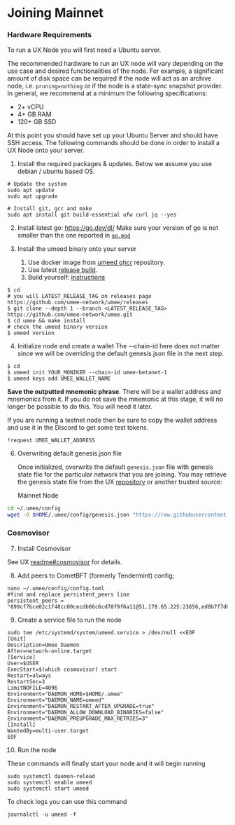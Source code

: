 # Joining Mainnet

### Hardware Requirements

To run a UX Node you will first need a Ubuntu server.

The recommended hardware to run an UX node will vary depending on the use case and desired functionalities of the node. For example, a significant amount of disk space can be required if the node will act as an archive node, i.e. `pruning=nothing` or if the node is a state-sync snapshot provider. In general, we recommend at a minimum the following specifications:

- 2+ vCPU
- 4+ GB RAM
- 120+ GB SSD

At this point you should have set up your Ubuntu Server and should have SSH access. The following commands should be done in order to install a UX Node onto your server.

1. Install the required packages & updates. Below we assume you use debian / ubuntu based OS.

```
# Update the system
sudo apt update
sudo apt upgrade

# Install git, gcc and make
sudo apt install git build-essential ufw curl jq --yes

```

2. Install latest go: https://go.dev/dl/
   Make sure your version of go is not smaller than the one reported in [`go.mod`](https://github.com/umee-network/umee/blob/main/go.mod#L3)

3. Install the umeed binary onto your server
   1. Use docker image from [umeed ghcr](https://github.com/umee-network/umee/pkgs/container/umeed) repository.
   2. Use latest [release build](https://github.com/umee-network/umee/releases).
   3. Build yourself: [instructions](https://github.com/umee-network/umee/blob/main/README.md#build)

```
$ cd
# you will LATEST_RELEASE_TAG on releases page https://github.com/umee-network/umee/releases
$ git clone --depth 1 --branch <LATEST_RELEASE_TAG> https://github.com/umee-network/umee.git
$ cd umee && make install
# check the umeed binary version
$ umeed version
```

4. Initialize node and create a wallet
   The --chain-id here does not matter since we will be overriding the default genesis.json file in the next step.

```
$ cd
$ umeed init YOUR_MONIKER --chain-id umee-betanet-1
$ umeed keys add UMEE_WALLET_NAME
```

**Save the outputted mnemonic phrase**. There will be a wallet address and mnemonics from it. If you do not save the mnemonic at this stage, it will no longer be possible to do this. You will need it later.

If you are running a testnet node then be sure to copy the wallet address and use it in the Discord to get some test tokens.

```
!request UMEE_WALLET_ADDRESS
```

6. Overwriting default genesis.json file

   Once initialized, overwrite the default `genesis.json` file with genesis state file for the particular network that you are joining. You may retrieve the genesis state file from the UX [repository](https://github.com/umee-network/umee) or another trusted source:

   Mainnet Node

```bash
cd ~/.umee/config
wget -O $HOME/.umee/config/genesis.json "https://raw.githubusercontent.com/umee-network/umee/main/networks/umee-1/genesis.json"
```

### Cosmovisor

7. Install Cosmovisor

See UX [readme#cosmovisor](https://github.com/umee-network/umee/blob/main/README.md#cosmovisor) for details.

8. Add peers to CometBFT (formerly Tendermint) config;

```
nano ~/.umee/config/config.toml
#find and replace persistent_peers line
persistent_peers = "699cf7bce02c1f48cc00cecdb66c6cd78f9f6a11@51.178.65.225:23656,ed0b7f7d06444daa07514edd10de51405a6cfba9@95.216.76.51:26656,52c253533deaa5774f8620eac428be5dc1f1bba6@67.209.54.93:13656,415ad41381d8ce94aabe7ee6260e7253ff3950ec@20.114.250.53:26656,66ba8da36f275dcbb0171d5db00ac1f65a2f4dcc@135.181.215.62:6020,a38bac7dbdbcce1f52095dc4ff15292c09403f30@65.109.90.96:61656,25fae899518a69a3ae7ab472b888ece57d233ef1@144.76.195.75:45156,5ab53dc31bf51e9416419112b418e4908519a97a@65.21.139.155:27656,4ed1a9d5a5ed0947003b793fc4c337b07b46148a@95.216.74.106:26656,e41ce87b0451c937746d6d4a24963b838e4c91c7@23.88.65.60:26656,f8d5105fad723fa2c4e263032a892fb331600ba7@65.109.24.82:29656,3247d3f02e74739c87cb4e40985dc839012c3c09@208.88.251.50:26656,e4edcba3c8b3111b6b13e4fec4850c6f4eec898e@116.202.241.157:14656,b4e2b96c64c81ab113ded5275621a82e8a72ad0e@148.113.1.83:13656,2ed2ca038b07d7f277e94fd9a2abee56abb74f7f@94.130.13.186:13656,53f2eb3e910f67d30c2bee0a8171af2fc93c9855@149.202.64.145:26656,5c0abe830e5c327bd46c68c159722efed2cc137e@34.150.160.117:26656,280389007ad73ced882cb41b1f5fd23145fe6a5b@34.148.212.13:26656,a4456260de9d5008b77d3b8dcf01d7452edb56ce@34.72.234.6:26656,a0b7be43e6b9fc17c3875afc423b994ad4da28dc@34.31.186.38:26656,24eb30e459086c2a649bec41560daa46d601d0cb@168.119.3.46:26656,5d2eb42735d31690b9d92e04666b217e41305e64@34.168.74.96:26656,278c2ac649ab1630924625ec898cbfbf1ce8c8df@34.125.222.221:26656,cb1cda0c78676cddd5e2a7034840fe0df8eeec6b@159.65.67.135:26656,251db166d1fd8815fd5e1648da7cf71850021753@13.37.250.72:26656,3eaae21c268a7871ce3fb1b9af1492f025f671e5@95.217.41.163:26656,9663b286297e31bb364713d2bb9c35e953d223c5@18.132.199.225:26656,d5f320c6e1443160c887deab487f7aa3830322ff@194.60.201.146:26656,109443243e1f2dc873b38de11bcdd6195143179f@65.109.33.48:10656,40add3872949002741230cc3ca3b9eca8bf36c3c@84.247.160.108:26656,35071733c29aca146bdb9a2784441caffc40a2e8@65.108.98.235:28956,9ffea81f6b1c4315fd6451757ff187dec659ce33@34.125.49.229:26656,6e1c59f907a34c929b92ab82582c03f60e7c9102@136.243.72.31:28656,22b26ffac5416bd0080887e401290043bad62645@45.158.38.2:26656,f41bc3cff167762834617d93232998afa2d02486@5.9.121.55:41656,ec82788644c5d799dbe14fee40bf6e316ea70cb1@51.81.49.132:13656,6099eff57ff197ad6af759e60ae6b659cf7f1b8e@193.35.57.46:13656,71c1bb8ff09759bf3ef777671299a7aedd63ae3c@65.109.92.241:26656,81decf5d242678bf90fa326bd5bfa00ac7ee877f@95.216.46.125:29656,3ce05993f42bbaa16aa7a5e390798a19d175400a@85.10.193.142:20056,3540cafda95ebf6d1ccc83744b9a4521ba881ee0@148.251.246.239:27007,43bfc50ab49a4a4090d6b5e15fdab7f48bd8f7d3@65.109.94.221:36656,d3d467c039d6273d8b1fa0b3d14ac3d999ffcb26@38.242.205.74:26656,cb97f7200996d4ac30cadbed69c51abb9c8ef94a@34.148.31.161:26656,cb6ae22e1e89d029c55f2cb400b0caa19cbe5523@172.111.52.52:32676,9dfcb27e1d4ce8b146289ecbb661b3a1fab91edf@34.172.149.70:26656,88373a3bf385c20ef0b4040f924cd99848012535@135.181.113.227:26696,2d1fcf59b24edd6899d53807e8fdeb4f0d55d90e@65.109.99.212:36656,21fa146231a8bc02657a8f8a8aa4b2ee287b8771@65.109.78.246:14656,3e24a3d2f38bb0e8449ad0aa59b71f0c256ed099@31.24.56.54:26656,71873cd07d9d3854c626bd634e19fe9a5848b234@64.185.227.122:13656,7f8b83fd029e33f5c69f2d3030b48e0785bd8af0@65.108.230.188:13656,8472b425666917272bb38ff95391ad615cefb954@142.132.189.230:26656,1cfb55dd8e6d62359239a86ad10680d850e8c8f6@88.198.67.40:26656,e980150356c6f77561e4aea535da627f2783047b@65.21.29.228:13656,ac95011f6f564d3e7360ce7b95dcc16887bdac06@65.108.77.152:28032,5f1d2b5935dd40cfabacf9c571e3fd86852a313e@18.163.165.245:26656,e83baa93a9d1191ceb458b4e8f1402e2b7e94355@49.12.218.159:26656,f5c2fb09cf87ead4d6f5f436e8d2bc52dafe4cca@15.235.115.152:16100,099363b18f8259cde5097b1801283aed2c3899ca@65.108.202.244:13656,07778e27f5006525ea854d9d995fc13208fbec90@5.9.106.214:10256,9569f3a48dbc4a7282c39f7d925881ef22c35b20@94.130.14.54:13656,0063e7076aa5a4d43d1cf89bc0bc2860ab131524@5.189.166.167:26656,0076b8b8614503e37caf4d7e0615d2dd894b76d4@65.109.118.196:13656,e8d22a41155ac83582ff7c4bfc0f42f690e97029@5.9.141.82:26656,19c568c1acf5212193c3e1864d4cc47798396271@135.181.61.154:26656,0518edfb8ddf0604019e15ad9c624f193b2f9348@34.106.153.247:26656,eab0f93cf446a610e9ab55966c098e8a5342d616@34.125.65.96:26656,3ae4f18979b2cb949d6182eee5627cf46bd89ec8@116.203.29.83:26628,d9bfa29e0cf9c4ce0cc9c26d98e5d97228f93b0b@65.109.88.38:16256,44465a34a68417f130263bf647ef70c5ac04d09a@138.68.101.130:32034,7b442b09780b78077e5880b2b116f0f08ebf9ae1@136.243.55.250:26656,be149f020bb04cdcef7c04dd9e013b2b5646b02c@167.235.180.97:13656,383d5b78abead20bb780740db1117b85aa3d1020@57.128.20.238:27656,09b99a210b93a4e66571d7fd745f2d52dfbf59f2@142.132.215.124:11056,71fefc962683672127d1556f1ec613e874cc12b8@185.225.191.216:26656,281c0a0df87c30f6da062f1143b5258fad8914be@144.91.113.127:26656,770250d89819cda492cbd95300993ef9ef7da9a8@148.251.88.145:10256,6d9c7c67d3682b3f490fe6b768b38b618808bfcc@85.10.197.58:13656,b2ccacb8aa2db15a368d4d4b8f9f4f2b121d4e43@34.168.194.94:26656,f53b623bca438e13e1efe61aa587b294ec5f4782@31.7.196.77:26656,2a258032796ce8b29d91d277318a5a45b2ce9654@142.132.159.188:26656,23b888290b89a7462e722e91dc943ec9d83527e9@38.109.200.33:26656,f83952dc87a4f0a849b964269617eda8dc6efc10@65.108.242.218:36656,affb86e5a30f9ed45cb07915be2886db329c7d8c@65.108.122.246:26736,d91abdb0a66b30521bbddd2483e4ef910e673f12@84.247.160.114:26656,dd02761a5515199961d22d8a69c87a64e6474a63@195.3.223.9:26756,ddcec1cb856d376d8d74c37ec26883ecc34ef2ab@35.236.103.89:26656,739a4afa03da440bd002d3a23976c24758e44290@65.108.236.140:20056,24c6d9e9cf048e0b29967304b993e5851c17c954@65.108.106.252:26656,c6623faf4797fb3856300b6f6211a8fff85dd5e1@207.231.104.10:26656,23fc8e3c2dbf82f82142c046191ce07a87ac89a5@38.242.205.73:26656,8b6baf477cd6c5fde18573a57767e0bb0083a8ce@23.88.75.167:56656,5a8fface86f743e13a94c809592228468644674e@136.243.174.45:30032,8b2a17c824846cac285e257f2f4225583b33f8e0@65.108.71.225:29525,a218a406aa9bea1660acf92f565ca781af05f89a@34.85.218.56:26656,a672ebfe8751debe35378557b1afb503588df459@65.109.58.237:26116,37b2a6ccb87678bec718fdc5ea53cb312a174106@116.202.135.93:26656,b75f2e31c2e8cda6e64b0f4e8952cbb7939a66c4@64.185.226.202:13656,ebc272824924ea1a27ea3183dd0b9ba713494f83@185.16.39.172:26756,111e4a493dad0f110d999b5506027894428bed1e@65.109.116.50:35656,efbcd2de6981fa7f692771e1b845c780c310e2fe@94.130.52.123:26656,be273b84a7db2ddcf7a1f3ea2b57e30e1441f933@65.108.131.103:26656,a37b8114a4fcef5a7c28780e961fc607ee4ff3ff@212.23.222.122:26656,cb24fcba3bdbf867a495d4a1c78224603bcb558b@135.181.210.171:10456,960ad8b6da318cb0206ef1f5f704cd0aafc1a37f@185.162.249.161:27656,033e3520bfc113d09306bac82f504c0141b25e74@35.196.193.247:26656,53df6cb0b42efac48d9b5400d38028b72f71abb3@135.125.4.73:26656,3fc66e0d46ec96ed61ab89d03b091e646b814768@65.109.61.113:26699,e3c5813067963f7bfb0a2a975871a7d303a26f40@143.110.188.229:26656,d97750eddfe88fcd0be61694c396d4491217549b@94.250.203.6:26696,6a305ad74349c59416c7fbd11754a670757d1d95@65.109.92.249:16656,6e1be011b50e39ed1815c6036cf707dfc3b0b270@65.109.94.225:56105,2ec618e1cac692263869cc397b987a4e9fc1861d@65.108.108.54:11656,d6ead5ed853ed91e7ecf4bc0f321eba1d60a6acd@142.132.207.27:13656,f07d8a2c36cbdadccd174ea0ddb2c6a3ed92380c@139.59.255.98:26656,50890e3cec721e27c64cede12a7aa9e4ceb55e14@168.119.15.122:26656,fedd68e4b7c0f7313d3152c0e6dba6077f62eb78@46.4.219.126:10156,1dc9217cfed7858358ae833757aa93b9eaa07fc8@185.17.199.70:13656,3e2417166a08e760ad530c0ce7bc4c83bdc3d4a8@65.109.117.74:26656,180749d491b04eab3034d9e536706aaccd3b289d@65.108.235.36:19656,fab4cfd16d3ddc1637b99af66367c6f40db9a7f4@65.21.193.117:6020,ea5b275ed34d5a28b849a201f9dcd4e86540eac7@194.180.188.9:26656,1fa4f7c1d32aa695a0d6c83b5960421e6b2bc981@95.217.117.99:26656,ade4d8bc8cbe014af6ebdf3cb7b1e9ad36f412c0@135.181.5.219:13656"
```

9. Create a service file to run the node

```
sudo tee /etc/systemd/system/umeed.service > /dev/null <<EOF
[Unit]
Description=Umee Daemon
After=network-online.target
[Service]
User=$USER
ExecStart=$(which cosmovisor) start
Restart=always
RestartSec=3
LimitNOFILE=4096
Environment="DAEMON_HOME=$HOME/.umee"
Environment="DAEMON_NAME=umeed"
Environment="DAEMON_RESTART_AFTER_UPGRADE=true"
Environment="DAEMON_ALLOW_DOWNLOAD_BINARIES=false"
Environment="DAEMON_PREUPGRADE_MAX_RETRIES=3"
[Install]
WantedBy=multi-user.target
EOF
```

10. Run the node

These commands will finally start your node and it will begin running

```
sudo systemctl daemon-reload
sudo systemctl enable umeed
sudo systemctl start umeed
```

To check logs you can use this command

```
journalctl -u umeed -f
```
